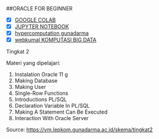 ##ORACLE FOR BEGINNER

- [x] [GOOGLE COLAB](https://colab.research.google.com/)
- [x] [JUPYTER NOTEBOOK](https://jupyter.org/try)
- [x] [hypercomputation gunadarma](https://hypercomputation-hub.gunadarma.ac.id/)
- [x] [webkumal KOMPUTASI BIG DATA](https://webkumal.com/tag/komputasi-big-data/)

Tingkat 2

Materi yang dipelajari:
1. Instalation Oracle 11 g
2. Making Database
3. Making User
4. Single-Row Functions
5. Introductions PL/SQL
6. Declaration Variable In PL/SQL
7. Making A Statement Can Be Executed
8. Interaction With Oracle Server

Source: https://vm.lepkom.gunadarma.ac.id/skema/tingkat2
